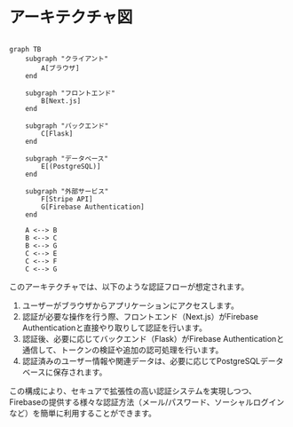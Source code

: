# アーキテクチャ図

```mermaid

graph TB
    subgraph "クライアント"
        A[ブラウザ]
    end

    subgraph "フロントエンド"
        B[Next.js]
    end

    subgraph "バックエンド"
        C[Flask]
    end

    subgraph "データベース"
        E[(PostgreSQL)]
    end

    subgraph "外部サービス"
        F[Stripe API]
        G[Firebase Authentication]
    end

    A <--> B
    B <--> C
    B <--> G
    C <--> E
    C <--> F
    C <--> G

```

このアーキテクチャでは、以下のような認証フローが想定されます。

1. ユーザーがブラウザからアプリケーションにアクセスします。
2. 認証が必要な操作を行う際、フロントエンド（Next.js）がFirebase Authenticationと直接やり取りして認証を行います。
3. 認証後、必要に応じてバックエンド（Flask）がFirebase Authenticationと通信して、トークンの検証や追加の認可処理を行います。
4. 認証済みのユーザー情報や関連データは、必要に応じてPostgreSQLデータベースに保存されます。

この構成により、セキュアで拡張性の高い認証システムを実現しつつ、
Firebaseの提供する様々な認証方法（メール/パスワード、ソーシャルログインなど）を簡単に利用することができます。
